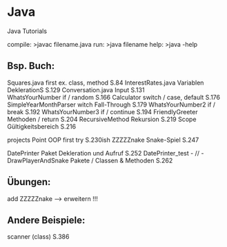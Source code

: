 # Java
Java Tutorials


compile:	>javac filename.java
run:		>java filename
help:		>java -help


Bsp. Buch:
------------------------------------------------------------------------------------------
Squares.java				first ex. class, method			S.84 
InterestRates.java 			Variablen DeklerationS			S.129
Conversation.java			Input 							S.131 	
WhatsYourNumber				if / random						S.166
Calculator					switch / case, default			S.176
SimpleYearMonthParser		witch Fall-Through				S.179
WhatsYourNumber2			if / break						S.192
WhatsYourNumber3			if / continue					S.194
FriendlyGreeter				Methoden / return				S.204
RecursiveMethod				Rekursion						S.219
Scope						Gültigkeitsbereich 				S.216


projects Point 				OOP first try 					S.230ish
ZZZZZnake					Snake-Spiel						S.247

DatePrinter					Paket Dekleration und Aufruf	S.252
DatePrinter_test			- // -
DrawPlayerAndSnake			Pakete / Classen & Methoden		S.262




Übungen:
------------------------------------------------------------------------------------------
add ZZZZZnake 				--> erweitern !!!


Andere Beispiele:
------------------------------------------------------------------------------------------
scanner (class)			S.386

